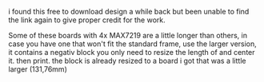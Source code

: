 i found this free to download design a while back but been unable to find the link again to give proper credit for the work.

Some of these boards with 4x MAX7219 are a little longer than others, in case you have one that won't fit the standard frame, use the larger version, it contains a negativ block you only need to resize the length of and center it. then print.
the block is already resized to a board i got that was a little larger (131,76mm)

